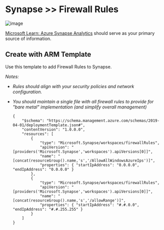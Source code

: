# Synapse >> Firewall Rules

![image](https://user-images.githubusercontent.com/44923999/185975852-f21da095-6d6d-4259-86d8-6b199c9e3295.png)

[Microsoft Learn: Azure Synapse Analytics](https://learn.microsoft.com/en-us/azure/synapse-analytics/security/synapse-workspace-ip-firewall) should serve as your primary source of information.

## Create with ARM Template
Use this template to add Firewall Rules to Synapse.

_Notes:_<br>
* _Rules should align with your security policies and network configuration._
* _You should maintain a single file with all firewall rules to provide for "bare metal" implementation (and simplify overall management)_

  ```
  {
      "$schema": "https://schema.management.azure.com/schemas/2019-04-01/deploymentTemplate.json#",
      "contentVersion": "1.0.0.0",
      "resources": [
          {
              "type": "Microsoft.Synapse/workspaces/firewallRules",
              "apiVersion": "[providers('Microsoft.Synapse','workspaces').apiVersions[0]]",
              "name": "[concat(resourceGroup().name,'s','/AllowAllWindowsAzureIps')]",
              "properties": { "startIpAddress": "0.0.0.0", "endIpAddress": "0.0.0.0" }
          },
          {
              "type": "Microsoft.Synapse/workspaces/firewallRules",
              "apiVersion": "[providers('Microsoft.Synapse','workspaces').apiVersions[0]]",
              "name": "[concat(resourceGroup().name,'s','/allowRange')]",
              "properties": { "startIpAddress": "#.#.0.0", "endIpAddress": "#.#.255.255" }
          }
      ]
  }
  ```
